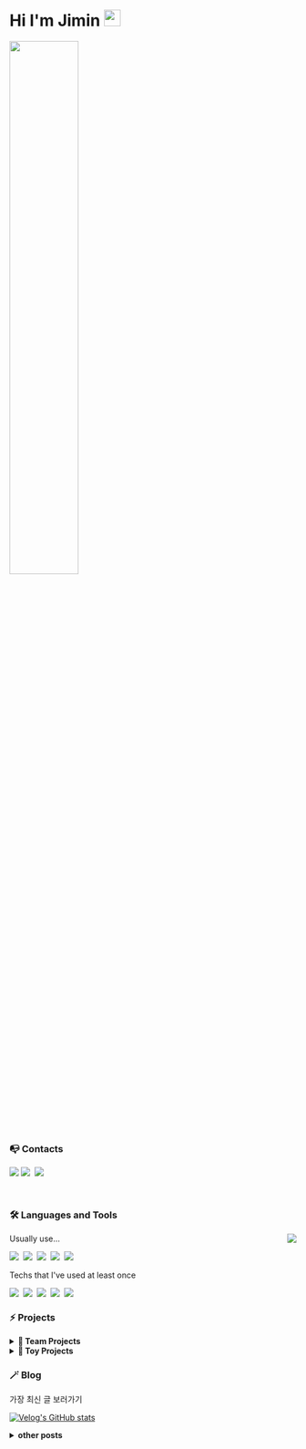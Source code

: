 <h1 id="title">Hi I'm Jimin <img src="https://github.com/sciencepal/sciencepal/blob/master/assets/Hi.gif" width="29px"> </h1>
<div>
 <img width="49%" src="https://github-readme-stats.vercel.app/api?username=ejaman&show_icons=true&theme=gotham">
</div>

<p>
<h3 >📭 Contacts</h3>
<a href="https://hits.seeyoufarm.com"><img src="https://hits.seeyoufarm.com/api/count/incr/badge.svg?url=https%3A%2F%2Fgithub.com%2Fejaman&count_bg=%23000000&title_bg=%23000000&icon=github.svg&icon_color=%23FFFFFF&title=Github&edge_flat=true"/></a>
 <a href="https://velog.io/@zaman17"><img src="https://img.shields.io/badge/Tech%20Blog-11B48A?style=flat-square&logo=Vimeo&logoColor=white&link=https://velog.io/@zaman17"/></a>&nbsp
  <a href="mailto:leegm17@naver.com"><img src="https://img.shields.io/badge/Gmail-d14836?style=flat-square&logo=Gmail&logoColor=white&link=leegm1798@naver.com"/></a>
</p>
<br>

<h3 >🛠 Languages and Tools</h3>
<div>
  <img  align="right" src="https://github-readme-stats.vercel.app/api/top-langs/?username=ejaman&layout=compact&theme=gotham">
 <p> Usually use...  </p>
 <p>
  <img src="https://img.shields.io/badge/Javascript-ffb13b?style=flat-square&logo=javascript&logoColor=white"/></a>&nbsp 
  <img src="https://img.shields.io/badge/Typescript-3178C6?style=flat-square&logo=typescript&logoColor=white"/></a>&nbsp 
  <img src="https://img.shields.io/badge/React-61DAFB?style=flat-square&logo=react&logoColor=white"/></a>&nbsp 
  <img src="https://img.shields.io/badge/HTML-E34F26?style=flat-square&logo=html5&logoColor=white"/></a>&nbsp 
  <img src="https://img.shields.io/badge/css-1572B6?style=flat-square&logo=css3&logoColor=white"/></a>&nbsp 
 </p>

 <p > Techs that I've used at least once </p>
 <p >
  <img src="https://img.shields.io/badge/Next.js-000000?style=flat-square&logo=Next.js&logoColor=white"/></a>&nbsp 
  <img src="https://img.shields.io/badge/Three.js-000000?style=flat-square&logo=Three.js&logoColor=white"/></a>&nbsp 
  <img src="https://img.shields.io/badge/Python-3766AB?style=flat-square&logo=Python&logoColor=white"/></a>&nbsp 
  <img src="https://img.shields.io/badge/Django-092E20?style=flat-square&logo=Django&logoColor=white"/></a>&nbsp 
  <img src="https://img.shields.io/badge/Mysql-E6B91E?style=flat-square&logo=MySql&logoColor=white"/></a>&nbsp 
 </p>

</div>


<div display="flex">
 <h3>⚡ Projects</h3>
  <details>	
    <summary><b>🤝 Team Projects</b></summary>
    <ul>
     <li><a href="https://github.com/gift-mbti/gift-mbti"><b>
       🚀 Gift MBTI</b></a><br/>첫 next 프로젝트!(진행중)
     </li>
      <li><a href="https://github.com/PetDoctor/PetDoctor"><b>
       🚀 Pet Doctor</b></a><br/>엘리스 SW 엔지니어링 2번째 프로젝트 리팩토링
     </li>
     <li><a href="https://github.com/Elice-SW-2-Team14/Animal-Hospital"><b>
       🚀  Animal Hospital</b></a><br/>엘리스 SW 엔지니어링 2번째 프로젝트
     </li>
       <li><a href="https://github.com/ejaman/v36-geckos-team-12"><b>
       🚀  Virtual Postcard</b></a><br/> Chingu project
     </li>
    </ul>
  </details>
  <details>	
    <summary><b>🚂 Toy Projects</b></summary>
      <ul>
       <li><a href="https://github.com/ejaman/next_toy_project"><b>
        ✨ Doogle </b></a>(진행중)
       </li>
       <li><a href="https://github.com/ejaman/wanted-pre-onboarding-challenge-fe-1"><b>
        ✨  TODO List</b></a><br/>원티드 온보딩 챌린지
       </li>
       <li><a href="https://github.com/ejaman/scheduler"><b>
         ✨  Scheduler</b></a><br/> React로 만든 다이어리!
       </li>
       <li><a href="https://github.com/ejaman/findWally"><b>
         ✨ Find Wally</b></a><br/>월리를 찾아라!
       </li>
    </ul>
   </details>


 <h3 >🪄 Blog </h3>
 <p>가장 최신 글 보러가기<p>

 [![Velog's GitHub stats](https://velog-readme-stats.vercel.app/api?name=zaman17&color=dark)](https://velog.io/@zaman17)
 <details>	
   <summary><b>other posts</b></summary>
   <br/>
 <ul>
   <li><a href="https://velog.io/@zaman17/series/Javascript-Basics"><b>
     ✨ Jvascript Basics</b></a><br/>자바스크립트 개념을 공부하고 기록
   </li>
    <li><a href="https://velog.io/@zaman17/series/Theories"><b>
     ✨  Theories</b></a><br/>Web 지식을 공부하고 기록
   </li>
   <li><a href="https://velog.io/@zaman17/series/Toy-Projects"><b>
     ✨  Toy Projects</b></a><br/>토이 프로젝트 회고록 & 코드 정리
   </li>
 </ul>
  </details>
</div>

  


